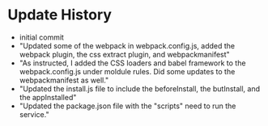 # Update History 

- initial commit
- "Updated some of the webpack in webpack.config.js, added the webpack plugin, the css extract plugin, and webpackmanifest"
- "As instructed, I added the CSS loaders and babel framework to the webpack.config.js under moldule rules. Did some updates to the webpackmanifest as well."
- "Updated the install.js file to include the beforeInstall, the butInstall, and the appInstalled"
- "Updated the package.json file with the "scripts" need to run the service."
